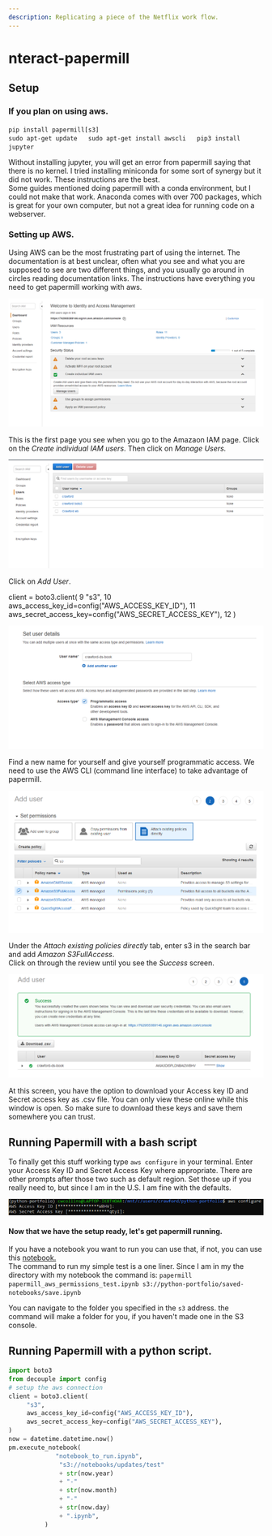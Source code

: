 ```yaml
---
description: Replicating a piece of the Netflix work flow.
---
```


# nteract-papermill

## Setup

### If you plan on using aws.

`pip install papermill[s3]`  
`sudo apt-get update  
sudo apt-get install awscli  
pip3 install jupyter`

Without installing jupyter, you will get an error from papermill saying that there is no kernel. I tried installing miniconda for some sort of synergy but it did not work. These instructions are the best.  
Some guides mentioned doing papermill with a conda environment, but I could not make that work. Anaconda comes with over 700 packages, which is great for your own computer, but not a great idea for running code on a webserver. 

### Setting up AWS. 

Using AWS can be the most frustrating part of using the internet. The documentation is at best unclear, often what you see and what you are supposed to see are two different things, and you usually go around in circles reading documentation links. The instructions have everything you need to get papermill working with aws.

![Step 1: Navigate to the AWS IAM page.](.gitbook/assets/iam1.PNG)

This is the first page you see when you go to the Amazaon IAM page. Click on the _Create individual IAM users_.  Then click on _Manage Users._ 

![Step 2: Start adding a new user](.gitbook/assets/iam2.PNG)

Click on _Add User_. 

client = boto3.client\( 9 "s3", 10 aws\_access\_key\_id=config\("AWS\_ACCESS\_KEY\_ID"\), 11 aws\_secret\_access\_key=config\("AWS\_SECRET\_ACCESS\_KEY"\), 12 \)

![Step 3: Fill out the form to create a new user](.gitbook/assets/iam3.PNG)

Find a new name for yourself and give yourself programmatic access. We need to use the AWS CLI \(command line interface\) to take advantage of papermill. 

![Step 4: Give yourself S3 Permissions](.gitbook/assets/iam4.PNG)

Under the _Attach existing policies directly_ tab, enter s3 in the search bar and add _Amazon S3FullAccess_.   
Click on through the review until you see the _Success_ screen. 

![Step 5: Get Your Credentials](.gitbook/assets/iam5.PNG)

At this screen, you have the option to download your Access key ID and Secret access key as .csv file. You can only view these online while this window is open. So make sure to download these keys and save them somewhere you can trust. 

## Running Papermill with a bash script

To finally get this stuff working type `aws configure` in your terminal. Enter your Access Key ID and Secret Access Key where appropriate. There are other prompts after those two such as default region. Set those up if you really need to, but since I am in the U.S. I am fine with the defaults.

![](.gitbook/assets/aws-configure.PNG)

#### Now that we have the setup ready, let's get papermill running. 

If you have a notebook you want to run you can use that, if not, you can use this [notebook.](https://github.com/crawftv/Miscellaneous/blob/master/papermill_aws_permissions_test.ipynb)   
The command to run my simple test is a one liner. Since I am in my the directory with my notebook the command is: `papermill papermill_aws_permissions_test.ipynb s3://python-portfolio/saved-notebooks/save.ipynb`

You can navigate to the folder you specified in the `s3` address. the command will make a folder for you, if you haven't made one in the S3 console. 

## Running Papermill with a python script.

```python
import boto3
from decouple import config
# setup the aws connection 
client = boto3.client(
     "s3",
     aws_access_key_id=config("AWS_ACCESS_KEY_ID"),
     aws_secret_access_key=config("AWS_SECRET_ACCESS_KEY"),
)
now = datetime.datetime.now()
pm.execute_notebook(
             "notebook_to_run.ipynb",
              "s3://notebooks/updates/test"
              + str(now.year)
              + "-"
              + str(now.month)
              + "-"
              + str(now.day)
              + ".ipynb",
          )
```

